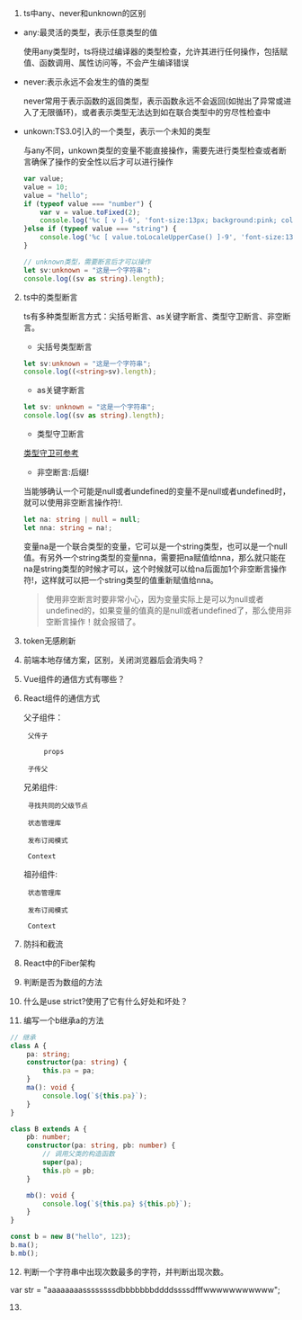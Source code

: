1. ts中any、never和unknown的区别

- any:最灵活的类型，表示任意类型的值

    使用any类型时，ts将绕过编译器的类型检查，允许其进行任何操作，包括赋值、函数调用、属性访问等，不会产生编译错误

- never:表示永远不会发生的值的类型

    never常用于表示函数的返回类型，表示函数永远不会返回(如抛出了异常或进入了无限循环)，或者表示类型无法达到如在联合类型中的穷尽性检查中

- unkown:TS3.0引入的一个类型，表示一个未知的类型

    与any不同，unkown类型的变量不能直接操作，需要先进行类型检查或者断言确保了操作的安全性以后才可以进行操作

    ```ts
    var value;
    value = 10;
    value = "hello";
    if (typeof value === "number") {
        var v = value.toFixed(2);
        console.log('%c [ v ]-6', 'font-size:13px; background:pink; color:#bf2c9f;', v);
    }else if (typeof value === "string") {
        console.log('%c [ value.toLocaleUpperCase() ]-9', 'font-size:13px; background:pink; color:#bf2c9f;', value.toLocaleUpperCase());
    }

    // unknown类型，需要断言后才可以操作
    let sv:unknown = "这是一个字符串";
    console.log((sv as string).length);
    ```

2. ts中的类型断言

    ts有多种类型断言方式：尖括号断言、as关键字断言、类型守卫断言、非空断言。

    - 尖括号类型断言

    ```ts
    let sv:unknown = "这是一个字符串";
    console.log((<string>sv).length);
    ```

    - as关键字断言

    ```ts
    let sv: unknown = "这是一个字符串";
    console.log((sv as string).length);
    ```

    - 类型守卫断言

    [类型守卫可参考](../../../frontend/Typescript/类型守卫.md)

    - 非空断言:后缀!

    当能够确认一个可能是null或者undefined的变量不是null或者undefined时，就可以使用非空断言操作符!.

    ```ts
    let na: string | null = null;
    let nna: string = na!;
    ```

    变量na是一个联合类型的变量，它可以是一个string类型，也可以是一个null值。有另外一个string类型的变量nna，需要把na赋值给nna，那么就只能在na是string类型的时候才可以，这个时候就可以给na后面加1个非空断言操作符!，这样就可以把一个string类型的值重新赋值给nna。

    > 使用非空断言时要非常小心，因为变量实际上是可以为null或者undefined的，如果变量的值真的是null或者undefined了，那么使用非空断言操作！就会报错了。

3. token无感刷新

4. 前端本地存储方案，区别，关闭浏览器后会消失吗？

5. Vue组件的通信方式有哪些？

6. React组件的通信方式

    父子组件：

        父传子

            props

        子传父



    兄弟组件:

        寻找共同的父级节点

        状态管理库

        发布订阅模式
        
        Context

    祖孙组件:

        状态管理库

        发布订阅模式
        
        Context

7. 防抖和截流

8. React中的Fiber架构

9. 判断是否为数组的方法

10. 什么是use strict?使用了它有什么好处和坏处？

11. 编写一个b继承a的方法

```ts
// 继承
class A {
    pa: string;
    constructor(pa: string) {
        this.pa = pa;
    }
    ma(): void {
        console.log(`${this.pa}`);
    }
}

class B extends A {
    pb: number;
    constructor(pa: string, pb: number) {
        // 调用父类的构造函数
        super(pa);
        this.pb = pb;
    }

    mb(): void {
        console.log(`${this.pa} ${this.pb}`);
    }
}

const b = new B("hello", 123);
b.ma();
b.mb();
```

12. 判断一个字符串中出现次数最多的字符，并判断出现次数。

var str = "aaaaaaaassssssssdbbbbbbbddddssssdfffwwwwwwwwwww";

13. 